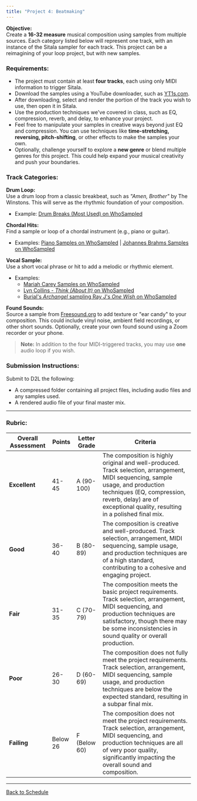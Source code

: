 ```yaml
---
title: "Project 4: Beatmaking"
---
```


**Objective:**\
Create a **16-32 measure** musical composition using samples from multiple sources. Each category listed below will represent one track, with an instance of the Sitala sampler for each track. This project can be a reimagining of your loop project, but with new samples.

### **Requirements:**

- The project must contain at least **four tracks**, each using only MIDI information to trigger Sitala.
- Download the samples using a YouTube downloader, such as [YT1s.com](https://yt1s.com/en629).
- After downloading, select and render the portion of the track you wish to use, then open it in Sitala.
- Use the production techniques we've covered in class, such as EQ, compression, reverb, and delay, to enhance your project.
- Feel free to manipulate your samples in creative ways beyond just EQ and compression. You can use techniques like **time-stretching, reversing, pitch-shifting**, or other effects to make the samples your own.
- Optionally, challenge yourself to explore a **new genre** or blend multiple genres for this project. This could help expand your musical creativity and push your boundaries.

### **Track Categories:**

**Drum Loop:**\
   Use a drum loop from a classic breakbeat, such as *"Amen, Brother"* by The Winstons. This will serve as the rhythmic foundation of your composition.

   - Example: [Drum Breaks (Most Used) on WhoSampled](https://www.whosampled.com/song-tag/Drum%20Breaks%20%28Most%20Used%29/)

**Chordal Hits:**\
   Find a sample or loop of a chordal instrument (e.g., piano or guitar).

   - Examples: [Piano Samples on WhoSampled](https://www.whosampled.com/song-tag/Piano/) | [Johannes Brahms Samples on WhoSampled](https://www.whosampled.com/Johannes-Brahms/)

**Vocal Sample:**\
   Use a short vocal phrase or hit to add a melodic or rhythmic element.

   - Examples:
     - [Mariah Carey Samples on WhoSampled](https://www.whosampled.com/Mariah-Carey/)
     - [Lyn Collins - ](https://www.whosampled.com/Lyn-Collins/Think-\(About-It\)/)[*Think (About It)*](https://www.whosampled.com/Lyn-Collins/Think-\(About-It\)/)[ on WhoSampled](https://www.whosampled.com/Lyn-Collins/Think-\(About-It\)/)
     - [Burial's ](https://www.whosampled.com/sample/2631/Burial-Archangel-Ray-J-One-Wish/)*[Archangel](https://www.whosampled.com/sample/2631/Burial-Archangel-Ray-J-One-Wish/)*[ sampling Ray J's ](https://www.whosampled.com/sample/2631/Burial-Archangel-Ray-J-One-Wish/)*[One Wish](https://www.whosampled.com/sample/2631/Burial-Archangel-Ray-J-One-Wish/)*[ on WhoSampled](https://www.whosampled.com/sample/2631/Burial-Archangel-Ray-J-One-Wish/)

**Found Sounds:**\
   Source a sample from [Freesound.org](http://freesound.org) to add texture or "ear candy" to your composition. This could include vinyl noise, ambient field recordings, or other short sounds. Optionally, create your own found sound using a Zoom recorder or your phone.

> **Note:** In addition to the four MIDI-triggered tracks, you may use **one** audio loop if you wish.

### **Submission Instructions:**

Submit to D2L the following:

- A compressed folder containing all project files, including audio files and any samples used.
- A rendered audio file of your final master mix.

---

### **Rubric:**

| **Overall Assessment** | **Points** | **Letter Grade** | **Criteria**                                                                                                                                                                                                                                 |
| ---------------------- | ---------- | ---------------- | -------------------------------------------------------------------------------------------------------------------------------------------------------------------------------------------------------------------------------------------- |
| **Excellent**          | 41-45      | A (90-100)       | The composition is highly original and well-produced. Track selection, arrangement, MIDI sequencing, sample usage, and production techniques (EQ, compression, reverb, delay) are of exceptional quality, resulting in a polished final mix. |
| **Good**               | 36-40      | B (80-89)        | The composition is creative and well-produced. Track selection, arrangement, MIDI sequencing, sample usage, and production techniques are of a high standard, contributing to a cohesive and engaging project.                               |
| **Fair**               | 31-35      | C (70-79)        | The composition meets the basic project requirements. Track selection, arrangement, MIDI sequencing, and production techniques are satisfactory, though there may be some inconsistencies in sound quality or overall production.            |
| **Poor**               | 26-30      | D (60-69)        | The composition does not fully meet the project requirements. Track selection, arrangement, MIDI sequencing, sample usage, and production techniques are below the expected standard, resulting in a subpar final mix.                       |
| **Failing**            | Below 26   | F (Below 60)     | The composition does not meet the project requirements. Track selection, arrangement, MIDI sequencing, and production techniques are all of very poor quality, significantly impacting the overall sound and composition.                    |

---

[Back to Schedule](../../schedule/)
